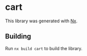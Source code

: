 # cart

This library was generated with [Nx](https://nx.dev).

## Building

Run `nx build cart` to build the library.
